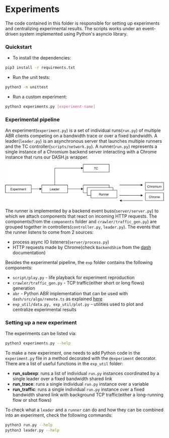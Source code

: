 # Experiments

The code contained in this folder is responsible for setting up experiments and centralizing experimental results. The scripts works under an event-driven system implemented using Python's asyncio library.

### Quickstart

- To install the dependencies:
```bash
pip3 install -r requirments.txt
```
- Run the unit tests:
```bash
python3 -m unittest
```
- Run a custom experiment:
```bash
python3 experiments.py [experiment-name]
```

### Experimental pipeline

An experiment(`experiment.py`) is a set of individual runs(`run.py`) of multiple ABR clients competing on a bandwidth trace or over a fixed bandwidth. A leader(`leader.py`) is an asynchronous server that launches multiple runners and the TC controller(`scripts/network.py`). A runner(`run.py`) represents a single instance
of a Chromium backend server interacting with a Chrome instance that runs
our DASH.js wrapper.

![ ](../docs/Experiment.png)

The runner is implemented by a backend event buss(`server/server.py`) to which we attach components that react on incoming HTTP requests. The components(from the `components` folder and `crawler/traffic_gen.py`) are grouped together in controllers(`controller.py`, `leader.py`). The events that the runner listens to come from 2 sources:
- process async IO listeners(`server/process.py`)
- HTTP requests made by Chrome(check `BackendShim` from the [dash](../dash/README.md) documentation)

Besides the experimental pipeline, the `exp` folder contains the following components:
- `script/play.py` - life playback for experiment reproduction
- `crawler/traffic_gen.py` - TCP traffic(either short or long flows) generation
- `abr` - Python ABR implementation that can be used with `dash/src/algo/remote.ts` as explained [here](../dash/README.md)
- `exp_util/data.py, exp_util/plot.py` - utilities used to plot and centralize experimental results

### Setting up a new experiment

The experiments can be listed via:
```bash
python3 experiments.py --help
```

To make a new experiment, one needs to add Python code in the `experiment.py` file in a method decorated with the `@experiment` decorator. There are a list of useful functions in the `exp_util` folder:
- **run_subexp**: runs a list of individual `run.py` instances coordinated by a single leader over a fixed bandwidth shared link
- **run_trace**: runs a single individual `run.py` instance over a variable
- **run_traffic**: runs a single individual `run.py` instance over a fixed bandwidth shared link with background TCP traffic(either a long-running flow or shot flows)

To check what a `leader` and a `runner` can do and how they can be combined into an experiment, check the following commands:
```bash
python3 run.py --help
python3 leader.py --help
```
